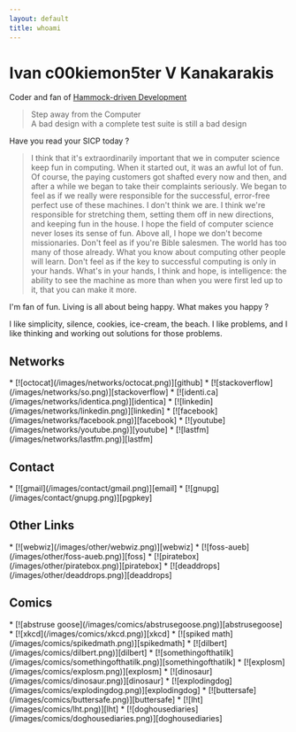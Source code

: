 ```yaml
---
layout: default
title: whoami
---
```


Ivan c00kiemon5ter V Kanakarakis
================================
Coder and fan of [Hammock-driven Development][hdd]

> Step away from the Computer<br />
> A bad design with a complete test suite is still a bad design

  [hdd]: http://blip.tv/clojure/hammock-driven-development-4475586

Have you read your SICP today ?

> I think that it's extraordinarily important that we in computer science keep
> fun in computing. When it started out, it was an awful lot of fun. Of course,
> the paying customers got shafted every now and then, and after a while we
> began to take their complaints seriously. We began to feel as if we really
> were responsible for the successful, error-free perfect use of these machines.
> I don't think we are. I think we're responsible for stretching them, setting
> them off in new directions, and keeping fun in the house. I hope the field of
> computer science never loses its sense of fun. Above all, I hope we don't
> become missionaries. Don't feel as if you're Bible salesmen. The world has too
> many of those already. What you know about computing other people will learn.
> Don't feel as if the key to successful computing is only in your hands. What's
> in your hands, I think and hope, is intelligence: the ability to see the
> machine as more than when you were first led up to it, that you can make it
> more.

I'm fan of fun. Living is all about being happy. What makes you happy ?

I like simplicity, silence, cookies, ice-cream, the beach.
I like problems, and I like thinking and working out solutions
for those problems.


Networks
--------
<div class="icons" markdown="1">
* [![octocat](/images/networks/octocat.png)][github]
* [![stackoverflow](/images/networks/so.png)][stackoverflow]
* [![identi.ca](/images/networks/identica.png)][identica]
* [![linkedin](/images/networks/linkedin.png)][linkedin]
* [![facebook](/images/networks/facebook.png)][facebook]
* [![youtube](/images/networks/youtube.png)][youtube]
* [![lastfm](/images/networks/lastfm.png)][lastfm]
</div>

  [github]: https://github.com/c00kiemon5ter "github"
  [stackoverflow]: http://stackoverflow.com/users/329407/c00kiemon5ter "stack overflow"
  [identica]: http://identi.ca/c00kiemon5ter "identi.ca"
  [linkedin]: http://gr.linkedin.com/in/c00kiemon5ter "linkedin"
  [facebook]: https://facebook.com/c00kiemon5ter "facebook"
  [youtube]: http://youtube.com/user/c0okiemon5ter "youtube"
  [lastfm]: http://last.fm/user/koukosNest "lastfm"

Contact
-------
<div class="icons" markdown="1">
* [![gmail](/images/contact/gmail.png)][email]
* [![gnupg](/images/contact/gnupg.png)][pgpkey]
</div>

  [email]: &#109;&#x61;&#x69;&#108;&#x74;&#111;&#x3a;&#105;&#118;&#097;&#110;&#046;&#107;&#097;&#110;&#097;&#107;&#064;&#103;&#109;&#097;&#105;&#108;&#046;&#099;&#111;&#109; "email"
  [pgpkey]: /files/c00kiemon5ter.pgp "pgp key"

Other Links
-----------
<div class="icons" markdown="1">
* [![webwiz](/images/other/webwiz.png)][webwiz]
* [![foss-aueb](/images/other/foss-aueb.png)][foss]
* [![piratebox](/images/other/piratebox.png)][piratebox]
* [![deaddrops](/images/other/deaddrops.png)][deaddrops]
</div>

  [webwiz]: http://webwizards.gr/ "web wizards"
  [foss]: http://foss.aueb.gr "foss aueb community"
  [piratebox]: http://wiki.daviddarts.com/PirateBox "piratebox"
  [deaddrops]: http://deaddrops.com/ "deaddrops"

Comics
------
<div class="icons" markdown="1">
* [![abstruse goose](/images/comics/abstrusegoose.png)][abstrusegoose]
* [![xkcd](/images/comics/xkcd.png)][xkcd]
* [![spiked math](/images/comics/spikedmath.png)][spikedmath]
* [![dilbert](/images/comics/dilbert.png)][dilbert]
* [![somethingofthatilk](/images/comics/somethingofthatilk.png)][somethingofthatilk]
* [![explosm](/images/comics/explosm.png)][explosm]
* [![dinosaur](/images/comics/dinosaur.png)][dinosaur]
* [![explodingdog](/images/comics/explodingdog.png)][explodingdog]
* [![buttersafe](/images/comics/buttersafe.png)][buttersafe]
* [![lht](/images/comics/lht.png)][lht]
* [![doghousediaries](/images/comics/doghousediaries.png)][doghousediaries]
</div>

  [abstrusegoose]: http://abstrusegoose.com/ "abstruse goose"
  [xkcd]: http://xkcd.com/ "xkcd"
  [spikedmath]: http://spikedmath.com/ "spiked math"
  [dilbert]: http://dilbert.com/ "dilbert"
  [somethingofthatilk]: http://www.somethingofthatilk.com "something of that ilk"
  [explosm]: http://www.explosm.net/comics/ "explosm ~ cyanide & happiness"
  [dinosaur]: http://www.qwantz.com "dinosaur comics"
  [explodingdog]: http://explodingdog.tumblr.com/ "exploding dog"
  [buttersafe]: http://buttersafe.com/ "butter safe"
  [lht]: http://www.lefthandedtoons.com/ "left handed toons"
  [doghousediaries]: http://www.thedoghousediaries.com/ "doghouse diaries"


